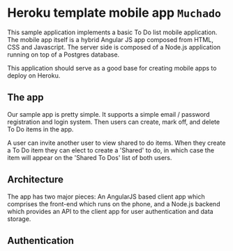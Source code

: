 # Heroku template mobile app `Muchado`

This sample application implements a basic To Do list mobile application. The mobile
app itself is a hybrid Angular JS app composed from HTML, CSS and Javascript. The
server side is composed of a Node.js application running on top of a Postgres database.

This application should serve as a good base for creating mobile apps to deploy on
Heroku.

## The app

Our sample app is pretty simple. It supports a simple email / password registration
and login system. Then users can create, mark off, and delete To Do items in the
app. 

A user can invite another user to view shared to do items. When they create a To Do
item they can elect to create a 'Shared' to do, in which case the item will appear
on the 'Shared To Dos' list of both users.

## Architecture

The app has two major pieces: An AngularJS based client app which comprises the front-end
which runs on the phone, and a Node.js backend which provides an API to
the client app for user authentication and data storage.

## Authentication

